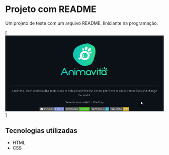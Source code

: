 # Projeto com README
Um projeto de teste com um arquivo README.
Iiniciante na programação.

[<img src="./Tela.gif" alt="gif de tela inicial projeto Tabela-iniciante">]

## Tecnologias utilizadas
- HTML
- CSS